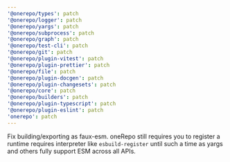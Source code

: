 ```yaml
---
'@onerepo/types': patch
'@onerepo/logger': patch
'@onerepo/yargs': patch
'@onerepo/subprocess': patch
'@onerepo/graph': patch
'@onerepo/test-cli': patch
'@onerepo/git': patch
'@onerepo/plugin-vitest': patch
'@onerepo/plugin-prettier': patch
'@onerepo/file': patch
'@onerepo/plugin-docgen': patch
'@onerepo/plugin-changesets': patch
'@onerepo/core': patch
'@onerepo/builders': patch
'@onerepo/plugin-typescript': patch
'@onerepo/plugin-eslint': patch
'onerepo': patch
---
```


Fix building/exporting as faux-esm. oneRepo still requires you to register a runtime requires interpreter like `esbuild-register` until such a time as yargs and others fully support ESM across all APIs.

